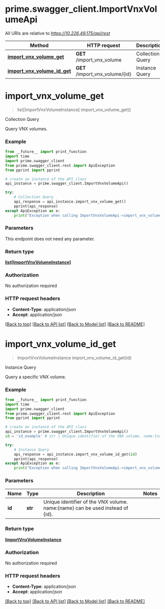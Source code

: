 # prime.swagger_client.ImportVnxVolumeApi

All URIs are relative to *https://10.226.49.175/api/rest*

Method | HTTP request | Description
------------- | ------------- | -------------
[**import_vnx_volume_get**](ImportVnxVolumeApi.md#import_vnx_volume_get) | **GET** /import_vnx_volume | Collection Query
[**import_vnx_volume_id_get**](ImportVnxVolumeApi.md#import_vnx_volume_id_get) | **GET** /import_vnx_volume/{id} | Instance Query


# **import_vnx_volume_get**
> list[ImportVnxVolumeInstance] import_vnx_volume_get()

Collection Query

Query VNX volumes.

### Example
```python
from __future__ import print_function
import time
import prime.swagger_client
from prime.swagger_client.rest import ApiException
from pprint import pprint

# create an instance of the API class
api_instance = prime.swagger_client.ImportVnxVolumeApi()

try:
    # Collection Query
    api_response = api_instance.import_vnx_volume_get()
    pprint(api_response)
except ApiException as e:
    print("Exception when calling ImportVnxVolumeApi->import_vnx_volume_get: %s\n" % e)
```

### Parameters
This endpoint does not need any parameter.

### Return type

[**list[ImportVnxVolumeInstance]**](ImportVnxVolumeInstance.md)

### Authorization

No authorization required

### HTTP request headers

 - **Content-Type**: application/json
 - **Accept**: application/json

[[Back to top]](#) [[Back to API list]](../README.md#documentation-for-api-endpoints) [[Back to Model list]](../README.md#documentation-for-models) [[Back to README]](../README.md)

# **import_vnx_volume_id_get**
> ImportVnxVolumeInstance import_vnx_volume_id_get(id)

Instance Query

Query a specific VNX volume.

### Example
```python
from __future__ import print_function
import time
import prime.swagger_client
from prime.swagger_client.rest import ApiException
from pprint import pprint

# create an instance of the API class
api_instance = prime.swagger_client.ImportVnxVolumeApi()
id = 'id_example' # str | Unique identifier of the VNX volume. name:{name} can be used instead of {id}.

try:
    # Instance Query
    api_response = api_instance.import_vnx_volume_id_get(id)
    pprint(api_response)
except ApiException as e:
    print("Exception when calling ImportVnxVolumeApi->import_vnx_volume_id_get: %s\n" % e)
```

### Parameters

Name | Type | Description  | Notes
------------- | ------------- | ------------- | -------------
 **id** | **str**| Unique identifier of the VNX volume. name:{name} can be used instead of {id}. | 

### Return type

[**ImportVnxVolumeInstance**](ImportVnxVolumeInstance.md)

### Authorization

No authorization required

### HTTP request headers

 - **Content-Type**: application/json
 - **Accept**: application/json

[[Back to top]](#) [[Back to API list]](../README.md#documentation-for-api-endpoints) [[Back to Model list]](../README.md#documentation-for-models) [[Back to README]](../README.md)

